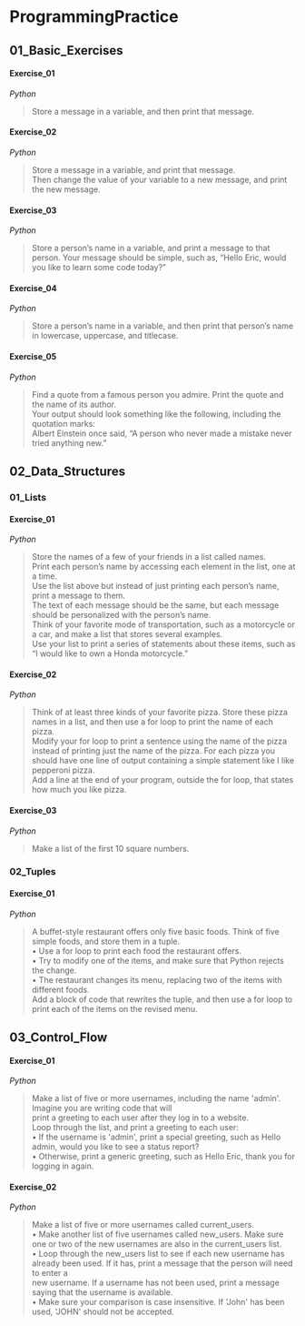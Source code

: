 # ProgrammingPractice

## 01_Basic_Exercises
#### Exercise_01
*Python*
>Store a message in a variable, and then print that message.
#### Exercise_02
*Python*
>Store a message in a variable, and print that message.<br />
>Then change the value of your variable to a new message, and print the new message.
#### Exercise_03
*Python*
>Store a person’s name in a variable, and print a message to that person. Your message should be simple, such as, “Hello Eric, 
>would you like to learn some code today?”
#### Exercise_04
*Python*
>Store a person’s name in a variable, and then print that person’s name in lowercase, uppercase, and titlecase. <br />
#### Exercise_05
*Python*
>Find a quote from a famous person you admire. Print the quote and the name of its author. <br />
>Your output should look something like the following, including the quotation marks:<br />
>Albert Einstein once said, “A person who never made a mistake never tried anything new.”<br />

## 02_Data_Structures
### 01_Lists
#### Exercise_01
*Python*
>Store the names of a few of your friends in a list called names. <br />
>Print each person’s name by accessing each element in the list, one at a time.<br />
>Use the list above but instead of just printing each person’s name, print a message to them. <br />
>The text of each message should be the same, but each message should be personalized with the person’s name.<br />
>Think of your favorite mode of transportation, such as a motorcycle or a car, and make a list that stores several examples. <br />
>Use your list to print a series of statements about these items, such as “I would like to own a Honda motorcycle.”<br />

#### Exercise_02
*Python*
>Think of at least three kinds of your favorite pizza. Store these pizza names in a list, and then use a for loop to print the name of each pizza. <br />
> Modify your for loop to print a sentence using the name of the pizza instead of printing just the name of the pizza. For each pizza you should have one line of output containing a simple statement like I like pepperoni pizza.<br />
>Add a line at the end of your program, outside the for loop, that states how much you like pizza. 

#### Exercise_03
*Python*
>Make a list of the first 10 square numbers.

### 02_Tuples
#### Exercise_01
*Python*
>A buffet-style restaurant offers only five basic foods. Think of five simple foods, and store them in a tuple.<br />
>•	 Use a for loop to print each food the restaurant offers.<br />
>•	 Try to modify one of the items, and make sure that Python rejects the change.<br />
>•	 The restaurant changes its menu, replacing two of the items with different foods. <br />
>Add a block of code that rewrites the tuple, and then use a for loop to print each of the items on the revised menu.<br />


## 03_Control_Flow
#### Exercise_01
*Python*
>Make a list of five or more usernames, including the name  'admin'. Imagine you are writing code that will <br />
>print a greeting to each user after they log in to a website. <br />
>Loop through the list, and print a greeting to each user:<br />
>•	 If the username is 'admin', print a special greeting, such as Hello admin, would you like to see a status report?<br />
>•	 Otherwise, print a generic greeting, such as Hello Eric, thank you for logging in again.<br />
#### Exercise_02
*Python*
>Make a list of five or more usernames called current_users.<br />
>•	 Make another list of five usernames called new_users. Make sure one or  two of the new usernames are also in the current_users list.<br />
>•	 Loop through the new_users list to see if each new username has already been used. If it has, print a message that the person will need to enter a <br />
>new username. If a username has not been used, print a message saying that the username is available.<br />
>•	 Make sure your comparison is case insensitive. If 'John' has been used, 'JOHN' should not be accepted.<br />